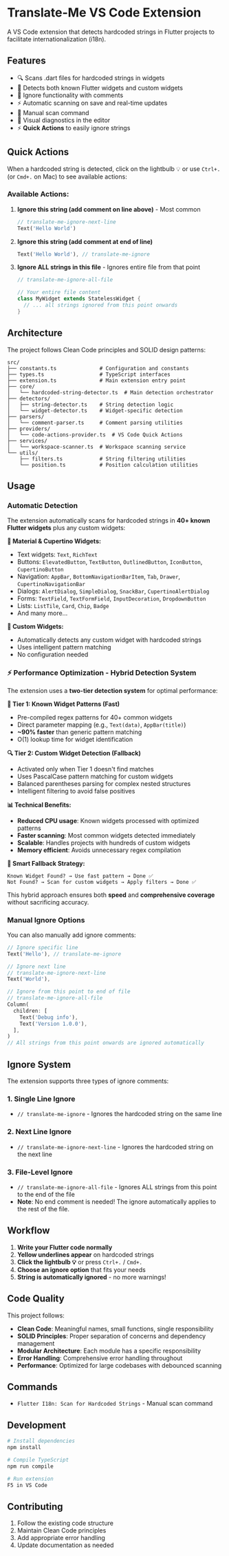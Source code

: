 # Translate-Me VS Code Extension

A VS Code extension that detects hardcoded strings in Flutter projects to facilitate internationalization (i18n).

## Features

- 🔍 Scans .dart files for hardcoded strings in widgets
- 🎯 Detects both known Flutter widgets and custom widgets
- 🚫 Ignore functionality with comments
- ⚡ Automatic scanning on save and real-time updates
- 📝 Manual scan command
- 🎨 Visual diagnostics in the editor
- ⚡ **Quick Actions** to easily ignore strings

## Quick Actions

When a hardcoded string is detected, click on the lightbulb 💡 or use `Ctrl+.` (or `Cmd+.` on Mac) to see available actions:

### Available Actions:
1. **Ignore this string (add comment on line above)** - Most common
   ```dart
   // translate-me-ignore-next-line
   Text('Hello World')
   ```

2. **Ignore this string (add comment at end of line)**
   ```dart
   Text('Hello World'), // translate-me-ignore
   ```

3. **Ignore ALL strings in this file** - Ignores entire file from that point
   ```dart
   // translate-me-ignore-all-file
   
   // Your entire file content
   class MyWidget extends StatelessWidget {
     // ... all strings ignored from this point onwards
   }
   ```

## Architecture

The project follows Clean Code principles and SOLID design patterns:

```
src/
├── constants.ts              # Configuration and constants
├── types.ts                  # TypeScript interfaces
├── extension.ts              # Main extension entry point
├── core/
│   └── hardcoded-string-detector.ts  # Main detection orchestrator
├── detectors/
│   ├── string-detector.ts    # String detection logic
│   └── widget-detector.ts    # Widget-specific detection
├── parsers/
│   └── comment-parser.ts     # Comment parsing utilities
├── providers/
│   └── code-actions-provider.ts  # VS Code Quick Actions
├── services/
│   └── workspace-scanner.ts  # Workspace scanning service
└── utils/
    ├── filters.ts            # String filtering utilities
    └── position.ts           # Position calculation utilities
```

## Usage

### Automatic Detection

The extension automatically scans for hardcoded strings in **40+ known Flutter widgets** plus any custom widgets:

**📱 Material & Cupertino Widgets:**
- Text widgets: `Text`, `RichText`
- Buttons: `ElevatedButton`, `TextButton`, `OutlinedButton`, `IconButton`, `CupertinoButton`
- Navigation: `AppBar`, `BottomNavigationBarItem`, `Tab`, `Drawer`, `CupertinoNavigationBar`
- Dialogs: `AlertDialog`, `SimpleDialog`, `SnackBar`, `CupertinoAlertDialog`
- Forms: `TextField`, `TextFormField`, `InputDecoration`, `DropdownButton`
- Lists: `ListTile`, `Card`, `Chip`, `Badge`
- And many more...

**🎯 Custom Widgets:**
- Automatically detects any custom widget with hardcoded strings
- Uses intelligent pattern matching
- No configuration needed

### ⚡ Performance Optimization - Hybrid Detection System

The extension uses a **two-tier detection system** for optimal performance:

**🚀 Tier 1: Known Widget Patterns (Fast)**
- Pre-compiled regex patterns for 40+ common widgets
- Direct parameter mapping (e.g., `Text(data)`, `AppBar(title)`)
- **~90% faster** than generic pattern matching
- O(1) lookup time for widget identification

**🔍 Tier 2: Custom Widget Detection (Fallback)**
- Activated only when Tier 1 doesn't find matches
- Uses PascalCase pattern matching for custom widgets
- Balanced parentheses parsing for complex nested structures
- Intelligent filtering to avoid false positives

**📊 Technical Benefits:**
- **Reduced CPU usage**: Known widgets processed with optimized patterns
- **Faster scanning**: Most common widgets detected immediately
- **Scalable**: Handles projects with hundreds of custom widgets
- **Memory efficient**: Avoids unnecessary regex compilation

**🎯 Smart Fallback Strategy:**
```
Known Widget Found? → Use fast pattern → Done ✅
Not Found? → Scan for custom widgets → Apply filters → Done ✅
```

This hybrid approach ensures both **speed** and **comprehensive coverage** without sacrificing accuracy.

### Manual Ignore Options

You can also manually add ignore comments:

```dart
// Ignore specific line
Text('Hello'), // translate-me-ignore

// Ignore next line
// translate-me-ignore-next-line
Text('World'),

// Ignore from this point to end of file
// translate-me-ignore-all-file
Column(
  children: [
    Text('Debug info'),
    Text('Version 1.0.0'),
  ],
)
// All strings from this point onwards are ignored automatically
```

## Ignore System

The extension supports three types of ignore comments:

### 1. Single Line Ignore
- `// translate-me-ignore` - Ignores the hardcoded string on the same line

### 2. Next Line Ignore  
- `// translate-me-ignore-next-line` - Ignores the hardcoded string on the next line

### 3. File-Level Ignore
- `// translate-me-ignore-all-file` - Ignores ALL strings from this point to the end of the file
- **Note**: No end comment is needed! The ignore automatically applies to the rest of the file.

## Workflow

1. **Write your Flutter code normally**
2. **Yellow underlines appear** on hardcoded strings
3. **Click the lightbulb 💡** or press `Ctrl+.` / `Cmd+.`
4. **Choose an ignore option** that fits your needs
5. **String is automatically ignored** - no more warnings!

## Code Quality

This project follows:

- **Clean Code**: Meaningful names, small functions, single responsibility
- **SOLID Principles**: Proper separation of concerns and dependency management
- **Modular Architecture**: Each module has a specific responsibility
- **Error Handling**: Comprehensive error handling throughout
- **Performance**: Optimized for large codebases with debounced scanning

## Commands

- `Flutter I18n: Scan for Hardcoded Strings` - Manual scan command

## Development

```bash
# Install dependencies
npm install

# Compile TypeScript
npm run compile

# Run extension
F5 in VS Code
```

## Contributing

1. Follow the existing code structure
2. Maintain Clean Code principles
3. Add appropriate error handling
4. Update documentation as needed 